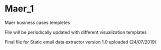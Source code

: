 # Maer_1
Maer business cases templetes

File will be periodically updated with different visualization templates

Final file for Static email data extractor version 1.0 uploaded (24/07/2019)
